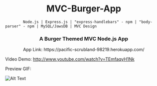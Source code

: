 
<h1 style="display:block; text-align:center">
    MVC-Burger-App
</h1>

            Node.js | Express.js | "express-handlebars" - npm | "body-parser" - npm | MySQL/JawsDB | MVC Design


<h3 style="display:block; text-align:center;">
    A Burger Themed MVC Node.js App 
</h3>


<p style="display:block; text-align:center">
    App Link: https://pacific-scrubland-98219.herokuapp.com/
</p>


Video Demo: http://www.youtube.com/watch?v=TEmfaqyH1Nk

Preview GIF:

![Alt Text](https://media.giphy.com/media/xUNda0odUl8ViFCGB2/giphy.gif)



